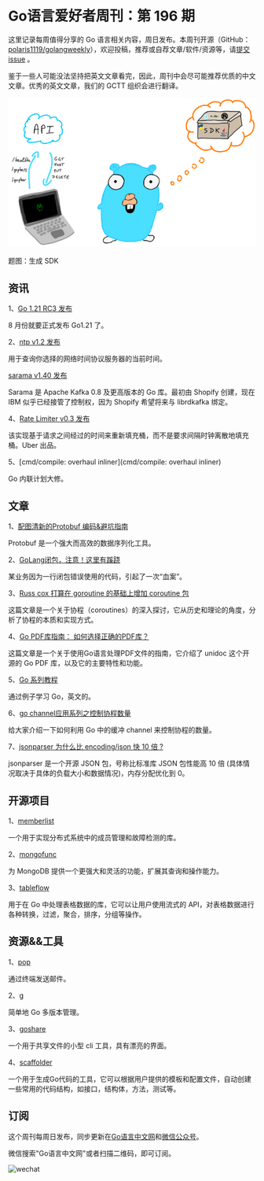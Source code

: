 # Go语言爱好者周刊：第 196 期

这里记录每周值得分享的 Go 语言相关内容，周日发布。本周刊开源（GitHub：[polaris1119/golangweekly](https://github.com/polaris1119/golangweekly)），欢迎投稿，推荐或自荐文章/软件/资源等，请[提交 issue](https://github.com/polaris1119/golangweekly/issues) 。

鉴于一些人可能没法坚持把英文文章看完，因此，周刊中会尽可能推荐优质的中文文章。优秀的英文文章，我们的 GCTT 组织会进行翻译。

![](imgs/issue196/cover.png)

题图：生成 SDK

## 资讯

1、[Go 1.21 RC3 发布](https://tip.golang.org/doc/go1.21)

8 月份就要正式发布 Go1.21 了。

2、[ntp v1.2 发布](https://github.com/beevik/ntp)

用于查询你选择的网络时间协议服务器的当前时间。

[sarama v1.40 发布](https://github.com/IBM/sarama)

Sarama 是 Apache Kafka 0.8 及更高版本的 Go 库。最初由 Shopify 创建，现在 IBM 似乎已经接管了控制权，因为 Shopify 希望将来与 librdkafka 绑定。

4、[Rate Limiter v0.3 发布](https://github.com/uber-go/ratelimit)

该实现基于请求之间经过的时间来重新填充桶，而不是要求间隔时钟离散地填充桶。Uber 出品。

5、[cmd/compile: overhaul inliner](cmd/compile: overhaul inliner)

Go 内联计划大修。

## 文章

1、[配图清新的Protobuf 编码&避坑指南](https://mp.weixin.qq.com/s/YJp2jxuBwwbPBaMWlDZG9g)

Protobuf 是一个强大而高效的数据序列化工具。

2、[GoLang闭包，注意！这里有蹊跷](https://mp.weixin.qq.com/s/AnrV7aDW3uDZc2VZqPGvnA)

某业务因为一行闭包错误使用的代码，引起了一次“血案”。

3、[Russ cox 打算在 goroutine 的基础上增加 coroutine 包](https://research.swtch.com/coro)

这篇文章是一个关于协程（coroutines）的深入探讨，它从历史和理论的角度，分析了协程的本质和实现方式。

4、[Go PDF库指南： 如何选择正确的PDF库？](https://unidoc.io/post/golang-pdf-library-guide/)

这篇文章是一个关于使用Go语言处理PDF文件的指南，它介绍了 unidoc 这个开源的 Go PDF 库，以及它的主要特性和功能。

5、[Go 系列教程](https://dev.to/aurelievache/learning-go-by-examples-introduction-448n)

通过例子学习 Go，英文的。

6、[go channel应用系列之控制协程数量](https://mp.weixin.qq.com/s/xDjUsdkceox5bn3QNkgfGg)

给大家介绍一下如何利用 Go 中的缓冲 channel 来控制协程的数量。

7、[jsonparser 为什么比 encoding/json 快 10 倍 ?](https://mp.weixin.qq.com/s/Vy0c1l6LB-nrqK1CS5pR5A)

jsonparser 是一个开源 JSON 包，号称比标准库 JSON 包性能高 10 倍 (具体情况取决于具体的负载大小和数据情况)，内存分配优化到 0。 

## 开源项目

1、[memberlist](https://github.com/hashicorp/memberlist)

一个用于实现分布式系统中的成员管理和故障检测的库。

2、[mongofunc](https://github.com/func25/mongofunc)

为 MongoDB 提供一个更强大和灵活的功能，扩展其查询和操作能力。

3、[tableflow](https://github.com/tableflowhq/tableflow)

用于在 Go 中处理表格数据的库，它可以让用户使用流式的 API，对表格数据进行各种转换，过滤，聚合，排序，分组等操作。

## 资源&&工具

1、[pop](https://github.com/charmbracelet/pop)

通过终端发送邮件。

2、[g](https://github.com/stefanmaric/g)

简单地 Go 多版本管理。

3、[goshare](https://github.com/wizsk/goshare)

一个用于共享文件的小型 cli 工具，具有漂亮的界面。

4、[scaffolder](https://github.com/cemister/scaffolder)

一个用于生成Go代码的工具，它可以根据用户提供的模板和配置文件，自动创建一些常用的代码结构，如接口，结构体，方法，测试等。

## 订阅

这个周刊每周日发布，同步更新在[Go语言中文网](https://studygolang.com/go/weekly)和[微信公众号](https://weixin.sogou.com/weixin?query=Go%E8%AF%AD%E8%A8%80%E4%B8%AD%E6%96%87%E7%BD%91)。

微信搜索"Go语言中文网"或者扫描二维码，即可订阅。

![wechat](imgs/wechat.png)
